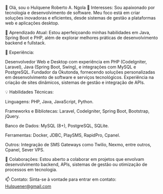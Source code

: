 👋 Olá, sou o Hulquene Roberto A. Ngola
👀 Interesses: Sou apaixonado por tecnologia e desenvolvimento de software. Meu foco está em criar soluções inovadoras e eficientes, desde sistemas de gestão a plataformas web e aplicações desktop.

🌱 Aprendizado Atual: Estou aperfeiçoando minhas habilidades em Java, Spring Boot e PHP, além de explorar melhores práticas de desenvolvimento backend e fullstack.

💼 Experiência:

Desenvolvedor Web e Desktop com experiência em PHP (CodeIgniter, Laravel), Java (Spring Boot, Swing), e integrações com MySQL e PostgreSQL.
Fundador da Okutonda, fornecendo soluções personalizadas em desenvolvimento de software e serviços tecnológicos.
Experiência na criação de sites dinâmicos, sistemas de gestão e integração de APIs.

💡 Habilidades Técnicas:

Linguagens: PHP, Java, JavaScript, Python.

Frameworks e Bibliotecas: Laravel, CodeIgniter, Spring Boot,  Bootstrap, jQuery.

Banco de Dados: MySQL (8+), PostgreSQL, SQLite.

Ferramentas: Docker, JDBC, PlaySMS, RapidPro, Cpanel.

Outros: Integração de SMS Gateways como Twilio, Nexmo, entre outros, Cpanel, Sever VPS.

💞️ Colaborações: Estou aberto a colaborar em projetos que envolvam desenvolvimento backend, APIs, sistemas de gestão ou otimização de processos em tecnologia.

📫 Contato: Sinta-se à vontade para entrar em contato: Hulquener@gmail.com
